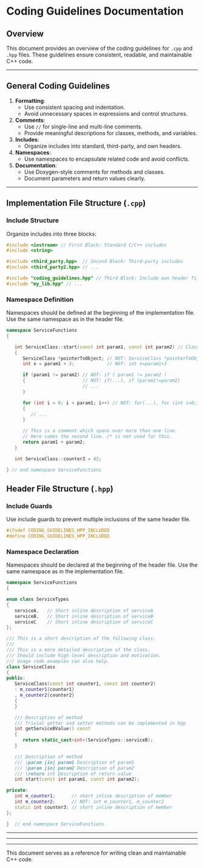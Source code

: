 # Coding Guidelines Documentation

## Overview
This document provides an overview of the coding guidelines for `.cpp` and `.hpp` files. These guidelines ensure consistent, readable, and maintainable C++ code.

---

## General Coding Guidelines
1. **Formatting**:
   - Use consistent spacing and indentation.
   - Avoid unnecessary spaces in expressions and control structures.
2. **Comments**:
   - Use `//` for single-line and multi-line comments.
   - Provide meaningful descriptions for classes, methods, and variables.
3. **Includes**:
   - Organize includes into standard, third-party, and own headers.
4. **Namespaces**:
   - Use namespaces to encapsulate related code and avoid conflicts.
5. **Documentation**:
   - Use Doxygen-style comments for methods and classes.
   - Document parameters and return values clearly.

---

## Implementation File Structure (`.cpp`)

### Include Structure
Organize includes into three blocks:

```cpp
#include <iostream> // First Block: Standard C/C++ includes
#include <string>

#include <third_party.hpp>  // Second Block: Third-party includes
#include <third_party2.hpp> // ...

#include "coding_guidelines.hpp" // Third Block: Include own header files
#include "my_lib.hpp" // ...
```

### Namespace Definition
Namespaces should be defined at the beginning of the implementation file. Use the same namespace as in the header file.

```cpp
namespace ServiceFunctions
{

   int ServiceClass::start(const int param1, const int param2) // Class name
   {
      ServiceClass *pointerToObject; // NOT: ServiceClass *pointerToObject
      int x = param1 + 3;            // NOT: int x=param1+3

      if (param1 != param2) // NOT: if ( param1 != param2 )
      {                     // NOT: if(...), if (param1!=param2)
                            // ...
      }

      for (int i = 0; i < param1; i++) // NOT: for(...), for (int i=0;i<param1;i++)
      {
         // ...
      }

      // This is a comment which spans over more than one line.
      // Here comes the second line. /* is not used for this.
      return param1 + param2;
   }

   int ServiceClass::counter3 = 42;

} // end namespace ServiceFunctions
```




## Header File Structure (`.hpp`)

### Include Guards
Use include guards to prevent multiple inclusions of the same header file.

```cpp
#ifndef CODING_GUIDELINES_HPP_INCLUDED
#define CODING_GUIDELINES_HPP_INCLUDED
```

### Namespace Declaration
Namespaces should be declared at the beginning of the header file. Use the same namespace as in the implementation file.

```cpp
namespace ServiceFunctions
{

enum class ServiceTypes
{
   serviceA,   // Short inline description of serviceA
   serviceB,   // Short inline description of serviceB
   serviceC    // Short inline description of serviceC
};

/// This is a short description of the following class.
///
/// This is a more detailed description of the class.
/// Should include high-level description and motivation.
/// Usage code examples can also help.
class ServiceClass
{
public:
   ServiceClass(const int counter1, const int counter2)
   : m_counter1{counter1}
   , m_counter2{counter2}
   {
   }

   /// Description of method
   /// Trivial getter and setter methods can be implemented in hpp
   int getServiceBValue() const
   {
      return static_cast<int>(ServiceTypes::serviceB);
   }

   /// Description of method
   /// \param [in] param1 Description of param1
   /// \param [in] param2 Description of param2
   /// \return int Description of return value
   int start(const int param1, const int param2);

private:
   int m_counter1;      // short inline description of member
   int m_counter2;      // NOT: int m_counter1, m_counter2
   static int counter3; // short inline description of member
};

}  // end namespace ServiceFunctions

```
---
---
---

This document serves as a reference for writing clean and maintainable C++ code.